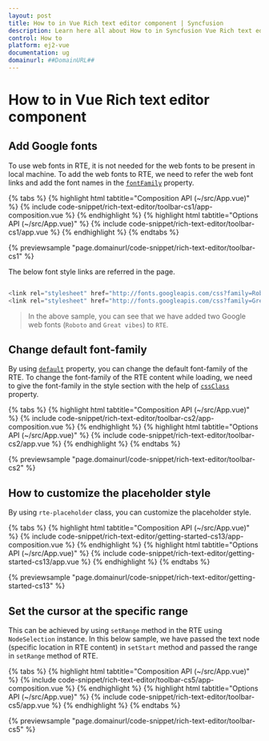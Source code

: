 ```yaml
---
layout: post
title: How to in Vue Rich text editor component | Syncfusion
description: Learn here all about How to in Syncfusion Vue Rich text editor component of Syncfusion Essential JS 2 and more.
control: How to 
platform: ej2-vue
documentation: ug
domainurl: ##DomainURL##
---
```


# How to in Vue Rich text editor component

## Add Google fonts

To use web fonts in RTE, it is not needed for the web fonts to be present in local machine. To add the web fonts to RTE, we need to refer the web font links and add the font names in the [`fontFamily`](https://ej2.syncfusion.com/vue/documentation/api-richTextEditor.html#fontfamily) property.

{% tabs %}
{% highlight html tabtitle="Composition API (~/src/App.vue)" %}
{% include code-snippet/rich-text-editor/toolbar-cs1/app-composition.vue %}
{% endhighlight %}
{% highlight html tabtitle="Options API (~/src/App.vue)" %}
{% include code-snippet/rich-text-editor/toolbar-cs1/app.vue %}
{% endhighlight %}
{% endtabs %}
        
{% previewsample "page.domainurl/code-snippet/rich-text-editor/toolbar-cs1" %}

The below font style links are referred in the page.

```ts

<link rel="stylesheet" href="http://fonts.googleapis.com/css?family=Roboto">
<link rel="stylesheet" href="http://fonts.googleapis.com/css?family=Great+Vibes">

```

> In the above sample, you can see that we have added two Google web fonts (`Roboto` and `Great vibes`) to `RTE`.

## Change default font-family

By using [`default`](https://ej2.syncfusion.com/vue/documentation/api-richTextEditor.html#fontfamily) property, you can change the default font-family of the RTE. To change the font-family of the RTE content while loading, we need to give the font-family in the style section with the help of [`cssClass`](https://ej2.syncfusion.com/vue/documentation/api-richTextEditor.html#cssclass) property.

{% tabs %}
{% highlight html tabtitle="Composition API (~/src/App.vue)" %}
{% include code-snippet/rich-text-editor/toolbar-cs2/app-composition.vue %}
{% endhighlight %}
{% highlight html tabtitle="Options API (~/src/App.vue)" %}
{% include code-snippet/rich-text-editor/toolbar-cs2/app.vue %}
{% endhighlight %}
{% endtabs %}
        
{% previewsample "page.domainurl/code-snippet/rich-text-editor/toolbar-cs2" %}


## How to customize the placeholder style

By using `rte-placeholder` class, you can customize the placeholder style.

{% tabs %}
{% highlight html tabtitle="Composition API (~/src/App.vue)" %}
{% include code-snippet/rich-text-editor/getting-started-cs13/app-composition.vue %}
{% endhighlight %}
{% highlight html tabtitle="Options API (~/src/App.vue)" %}
{% include code-snippet/rich-text-editor/getting-started-cs13/app.vue %}
{% endhighlight %}
{% endtabs %}
        
{% previewsample "page.domainurl/code-snippet/rich-text-editor/getting-started-cs13" %}

## Set the cursor at the specific range

This can be achieved by using `setRange` method in the RTE using `NodeSelection` instance. In this below sample, we have passed the text node (specific location in RTE content) in `setStart` method and passed the range in `setRange` method of RTE.

{% tabs %}
{% highlight html tabtitle="Composition API (~/src/App.vue)" %}
{% include code-snippet/rich-text-editor/toolbar-cs5/app-composition.vue %}
{% endhighlight %}
{% highlight html tabtitle="Options API (~/src/App.vue)" %}
{% include code-snippet/rich-text-editor/toolbar-cs5/app.vue %}
{% endhighlight %}
{% endtabs %}
        
{% previewsample "page.domainurl/code-snippet/rich-text-editor/toolbar-cs5" %}